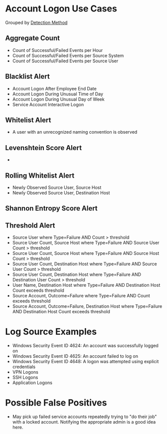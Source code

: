 # Account Logon Use Cases

Grouped by [Detection Method](/Detection-Methods.md)


## Aggregate Count
- Count of Successful/Failed Events per Hour
- Count of Successful/Failed Events per Source System
- Count of Successful/Failed Events per Source User


## Blacklist Alert
- Account Logon After Employee End Date
- Account Logon During Unusual Time of Day
- Account Logon During Unusual Day of Week
- Service Account Interactive Logon


## Whitelist Alert
- A user with an unrecognized naming convention is observed


## Levenshtein Score Alert
- 


## Rolling Whitelist Alert
- Newly Observed Source User, Source Host
- Newly Observed Source User, Destination Host


## Shannon Entropy Score Alert


## Threshold Alert
- Source User where Type=Failure AND Count > threshold
- Source User Count, Source Host where Type=Failure AND Source User Count > threshold
- Source User Count, Source Host where Type=Failure AND Source Host Count > threshold
- Source User Count, Destination Host where Type=Failure AND Source User Count > threshold
- Source User Count, Destination Host where Type=Failure AND Destination User Count > threshold
- User Name, Destination Host where Type=Failure AND Destination Host Count exceeds threshold
- Source Account, Outcome=Failure where Type=Failure AND Count exceeds threshold
- Source Account, Outcome=Failure, Destination Host where Type=Failure AND Destination Host Count exceeds threshold


# Log Source Examples
- Windows Security Event ID 4624: An account was successfully logged on
- Windows Security Event ID 4625: An account failed to log on
- Windows Security Event ID 4648: A logon was attempted using explicit credentials
- VPN Logons
- SSH Logons
- Application Logons


# Possible False Positives
- May pick up failed service accounts repeatedly trying to "do their job" with a locked account. Notifying the appropriate admin is a good idea here.
